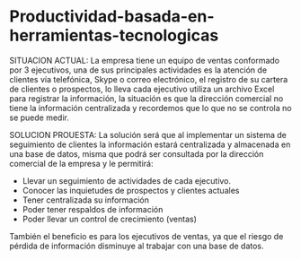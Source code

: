 # Productividad-basada-en-herramientas-tecnologicas


SITUACION ACTUAL:
La empresa tiene un equipo de ventas conformado por 3 ejecutivos, una de sus principales actividades es la atención de clientes vía telefónica, Skype o correo electrónico, el registro de su cartera de clientes o prospectos, lo lleva cada ejecutivo utiliza un archivo Excel para registrar la información, la situación es que la dirección comercial no tiene la información centralizada y recordemos que lo que no se controla no se puede medir.

SOLUCION PROUESTA:
La solución será que al implementar un sistema de seguimiento de clientes la información estará centralizada y almacenada en una base de datos, misma que podrá ser consultada por la dirección comercial de la empresa y le permitirá:

*	Llevar un seguimiento de actividades de cada ejecutivo.
*	Conocer las inquietudes de prospectos y clientes actuales
*	Tener centralizada su información
*	Poder tener respaldos de información 
*	Poder llevar un control de crecimiento (ventas)

También el beneficio es para los ejecutivos de ventas, ya que el riesgo de pérdida de información disminuye al trabajar con una base de datos.

